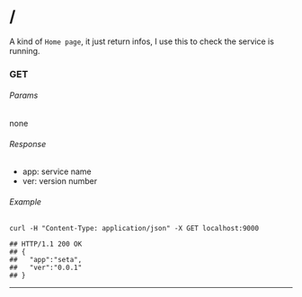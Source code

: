 # /

A kind of `Home page`, it just return infos, I use this to check the service is running.

### GET

###### Params

none

###### Response

- app: service name
- ver: version number

###### Example

```shell
curl -H "Content-Type: application/json" -X GET localhost:9000

## HTTP/1.1 200 OK
## {
##   "app":"seta",
##   "ver":"0.0.1"
## }
```
---
